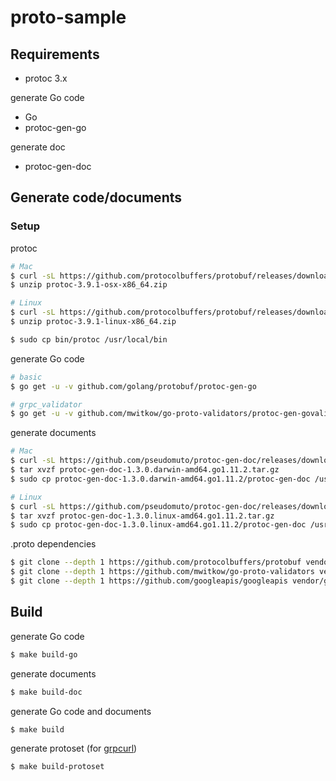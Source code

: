 # proto-sample

## Requirements

* protoc 3.x

generate Go code

* Go
* protoc-gen-go

generate doc

* protoc-gen-doc

## Generate code/documents

### Setup

protoc

```bash
# Mac
$ curl -sL https://github.com/protocolbuffers/protobuf/releases/download/v3.9.1/protoc-3.9.1-osx-x86_64.zip -o protoc-3.9.1-osx-x86_64.zip
$ unzip protoc-3.9.1-osx-x86_64.zip

# Linux
$ curl -sL https://github.com/protocolbuffers/protobuf/releases/download/v3.9.1/protoc-3.9.1-linux-x86_64.zip -o protoc-3.9.1-linux-x86_64.zip
$ unzip protoc-3.9.1-linux-x86_64.zip
```

```bash
$ sudo cp bin/protoc /usr/local/bin
```

generate Go code

```bash
# basic
$ go get -u -v github.com/golang/protobuf/protoc-gen-go

# grpc_validator
$ go get -u -v github.com/mwitkow/go-proto-validators/protoc-gen-govalidators

```

generate documents

```bash
# Mac
$ curl -sL https://github.com/pseudomuto/protoc-gen-doc/releases/download/v1.3.0/protoc-gen-doc-1.3.0.darwin-amd64.go1.11.2.tar.gz -o protoc-gen-doc-1.3.0.darwin-amd64.go1.11.2.tar.gz
$ tar xvzf protoc-gen-doc-1.3.0.darwin-amd64.go1.11.2.tar.gz
$ sudo cp protoc-gen-doc-1.3.0.darwin-amd64.go1.11.2/protoc-gen-doc /usr/local/bin

# Linux
$ curl -sL https://github.com/pseudomuto/protoc-gen-doc/releases/download/v1.3.0/protoc-gen-doc-1.3.0.linux-amd64.go1.11.2.tar.gz -o protoc-gen-doc-1.3.0.linux-amd64.go1.11.2.tar.gz
$ tar xvzf protoc-gen-doc-1.3.0.linux-amd64.go1.11.2.tar.gz
$ sudo cp protoc-gen-doc-1.3.0.linux-amd64.go1.11.2/protoc-gen-doc /usr/local/bin
```

.proto dependencies

```bash
$ git clone --depth 1 https://github.com/protocolbuffers/protobuf vendor/github.com/protocolbuffers/protobuf
$ git clone --depth 1 https://github.com/mwitkow/go-proto-validators vendor/github.com/mwitkow/go-proto-validators
$ git clone --depth 1 https://github.com/googleapis/googleapis vendor/github.com/googleapis/googleapis
```

## Build

generate Go code

```bash
$ make build-go
```

generate documents

```bash
$ make build-doc
```

generate Go code and documents

```bash
$ make build
```

generate protoset (for [grpcurl](https://github.com/fullstorydev/grpcurl))

```bash
$ make build-protoset
```
